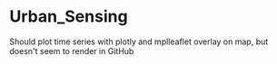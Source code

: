# Urban_Sensing
Should plot time series with plotly and mplleaflet overlay on map, but doesn't seem to render in GitHub

